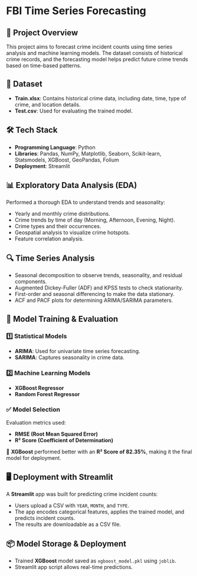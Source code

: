# FBI Time Series Forecasting

## 📌 Project Overview
This project aims to forecast crime incident counts using time series analysis and machine learning models. The dataset consists of historical crime records, and the forecasting model helps predict future crime trends based on time-based patterns.

## 📂 Dataset
- **Train.xlsx**: Contains historical crime data, including date, time, type of crime, and location details.
- **Test.csv**: Used for evaluating the trained model.

## 🛠️ Tech Stack
- **Programming Language**: Python
- **Libraries**: Pandas, NumPy, Matplotlib, Seaborn, Scikit-learn, Statsmodels, XGBoost, GeoPandas, Folium
- **Deployment**: Streamlit

## 📊 Exploratory Data Analysis (EDA)
Performed a thorough EDA to understand trends and seasonality:
- Yearly and monthly crime distributions.
- Crime trends by time of day (Morning, Afternoon, Evening, Night).
- Crime types and their occurrences.
- Geospatial analysis to visualize crime hotspots.
- Feature correlation analysis.

## 🔍 Time Series Analysis
- Seasonal decomposition to observe trends, seasonality, and residual components.
- Augmented Dickey-Fuller (ADF) and KPSS tests to check stationarity.
- First-order and seasonal differencing to make the data stationary.
- ACF and PACF plots for determining ARIMA/SARIMA parameters.

## 🚀 Model Training & Evaluation
### 1️⃣ **Statistical Models**
- **ARIMA**: Used for univariate time series forecasting.
- **SARIMA**: Captures seasonality in crime data.

### 2️⃣ **Machine Learning Models**
- **XGBoost Regressor**
- **Random Forest Regressor**

### ✅ Model Selection
Evaluation metrics used:
- **RMSE (Root Mean Squared Error)**
- **R² Score (Coefficient of Determination)**

🔹 **XGBoost** performed better with an **R² Score of 82.35%**, making it the final model for deployment.

## 🖥️ Deployment with Streamlit
A **Streamlit** app was built for predicting crime incident counts:
- Users upload a CSV with `YEAR`, `MONTH`, and `TYPE`.
- The app encodes categorical features, applies the trained model, and predicts incident counts.
- The results are downloadable as a CSV file.

## 📦 Model Storage & Deployment
- Trained **XGBoost** model saved as `xgboost_model.pkl` using `joblib`.
- Streamlit app script allows real-time predictions.
